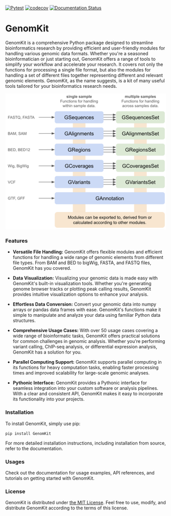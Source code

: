 [![Pytest](https://github.com/chaochungkuo/GenomKit/actions/workflows/pytest.yml/badge.svg)](https://github.com/chaochungkuo/GenomKit/actions/workflows/pytest.yml)
[![codecov](https://codecov.io/gh/chaochungkuo/GenomKit/graph/badge.svg?token=5JEIF1EVX8)](https://codecov.io/gh/chaochungkuo/GenomKit)
[![Documentation Status](https://readthedocs.org/projects/GenomKit/badge/?version=latest&style=flat)](https://GenomKit.readthedocs.io/en/latest/index.html)

# GenomKit

GenomKit is a comprehensive Python package designed to streamline bioinformatics research by providing efficient and user-friendly modules for handling various genomic data formats. Whether you're a seasoned bioinformatician or just starting out, GenomKit offers a range of tools to simplify your workflow and accelerate your research. It covers not only the functions for processing a single file format, but also the modules for handling a set of different files together representing different and relevant genomic elements. GenomKit, as the name suggests, is a kit of many useful tools tailored for your bioinformatics research needs.

![Scheme of GenomKit modules](docs/images/genomkit_scheme.png "Scheme of GenomKit modules")

### Features

- **Versatile File Handling:** GenomKit offers flexible modules and efficient functions for handling a wide range of genomic elements from different file types. From BAM and BED to bigWig, FASTA, and FASTQ files, GenomKit has you covered.

- **Data Visualization:** Visualizing your genomic data is made easy with GenomKit's built-in visualization tools. Whether you're generating genome browser tracks or plotting peak calling results, GenomKit provides intuitive visualization options to enhance your analysis.

- **Effortless Data Conversion:** Convert your genomic data into numpy arrays or pandas data frames with ease. GenomKit's functions make it simple to manipulate and analyze your data using familiar Python data structures.

- **Comprehensive Usage Cases:** With over 50 usage cases covering a wide range of bioinformatic tasks, GenomKit offers practical solutions for common challenges in genomic analysis. Whether you're performing variant calling, ChIP-seq analysis, or differential expression analysis, GenomKit has a solution for you.

- **Parallel Computing Support:** GenomKit supports parallel computing in its functions for heavy computation tasks, enabling faster processing times and improved scalability for large-scale genomic analyses.

- **Pythonic Interface:** GenomKit provides a Pythonic interface for seamless integration into your custom software or analysis pipelines. With a clear and consistent API, GenomKit makes it easy to incorporate its functionality into your projects.

### Installation

To install GenomKit, simply use pip:

```shell
pip install GenomKit
```

For more detailed installation instructions, including installation from source, refer to the documentation.

### Usages

Check out the documentation for usage examples, API references, and tutorials on getting started with GenomKit.

### License

GenomKit is distributed under [the MIT License](https://github.com/chaochungkuo/GenomKit/blob/main/LICENSE). Feel free to use, modify, and distribute GenomKit according to the terms of this license.

